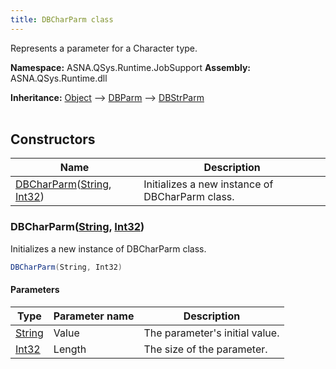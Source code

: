 ```yaml
---
title: DBCharParm class
---
```


Represents a parameter for a Character type.

**Namespace:** ASNA.QSys.Runtime.JobSupport
**Assembly:** ASNA.QSys.Runtime.dll

**Inheritance:** [Object](https://docs.microsoft.com/en-us/dotnet/api/system.object) --> [DBParm](/reference/runtime/qsys-runtime-job-support/db-parm.html) --> [DBStrParm](/reference/runtime/qsys-runtime-job-support/db-str-parm.html)
<br>
<br>

## Constructors

| Name | Description |
| --- | --- |
| [DBCharParm](#dbcharparmstring-int32)([String](https://docs.microsoft.com/en-us/dotnet/api/system.string), [Int32](https://docs.microsoft.com/en-us/dotnet/api/system.int32)) | Initializes a new instance of DBCharParm class.

### DBCharParm([String](https://docs.microsoft.com/en-us/dotnet/api/system.string), [Int32](https://docs.microsoft.com/en-us/dotnet/api/system.int32))

Initializes a new instance of DBCharParm class.

```cs
DBCharParm(String, Int32)
```

#### Parameters

| Type | Parameter name | Description
| --- | --- | ---
| [String](https://docs.microsoft.com/en-us/dotnet/api/system.string) | Value | The parameter's initial value.
| [Int32](https://docs.microsoft.com/en-us/dotnet/api/system.int32) | Length | The size of the parameter.
